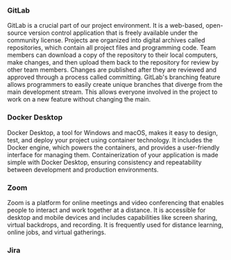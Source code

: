 ### GitLab

GitLab is a crucial part of our project environment. It is a web-based, open-source version control application that is freely available under the community license. Projects are organized into digital archives called repositories, which contain all project files and programming code. Team members can download a copy of the repository to their local computers, make changes, and then upload them back to the repository for review by other team members. Changes are published after they are reviewed and approved through a process called committing. GitLab's branching feature allows programmers to easily create unique branches that diverge from the main development stream. This allows everyone involved in the project to work on a new feature without changing the main.


### Docker Desktop

Docker Desktop, a tool for Windows and macOS, makes it easy to design, test, and deploy your project using container technology. It includes the Docker engine, which powers the containers, and provides a user-friendly interface for managing them. Containerization of your application is made simple with Docker Desktop, ensuring consistency and repeatability between development and production environments.


### Zoom

Zoom is a platform for online meetings and video conferencing that enables people to interact and work together at a distance. It is accessible for desktop and mobile devices and includes capabilities like screen sharing, virtual backdrops, and recording. It is frequently used for distance learning, online jobs, and virtual gatherings.


### Jira
